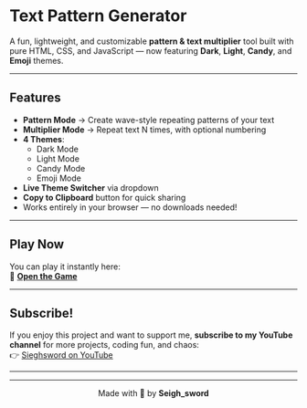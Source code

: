 # Text Pattern Generator

A fun, lightweight, and customizable **pattern & text multiplier** tool built with pure HTML, CSS, and JavaScript — now featuring **Dark**, **Light**, **Candy**, and **Emoji** themes.  

---

## Features
- **Pattern Mode** → Create wave-style repeating patterns of your text  
- **Multiplier Mode** → Repeat text N times, with optional numbering  
- **4 Themes**:
  - Dark Mode
  - Light Mode
  - Candy Mode
  - Emoji Mode
- **Live Theme Switcher** via dropdown
- **Copy to Clipboard** button for quick sharing  
- Works entirely in your browser — no downloads needed!

---

## Play Now
You can play it instantly here:  
🔗 **[Open the Game](https://seigh-sword.github.io/pattern-maker/)**

---

## Subscribe!
If you enjoy this project and want to support me, **subscribe to my YouTube channel** for more projects, coding fun, and chaos:  
👉 [Sieghsword on YouTube](https://www.youtube.com/@Sieghsword)  

---

---

<p align="center">Made with &#x1F496; by <b>Seigh_sword</b></p>

